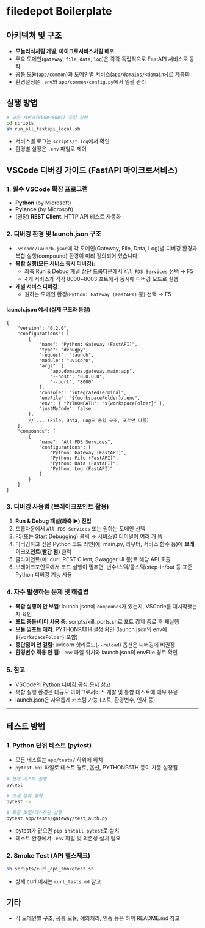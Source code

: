 # filedepot Boilerplate

## 아키텍처 및 구조

- **모놀리식처럼 개발, 마이크로서비스처럼 배포**
- 주요 도메인(`gateway`, `file`, `data`, `log`)은 각각 독립적으로 FastAPI 서비스로 동작
- 공통 모듈(`app/common`)과 도메인별 서비스(`app/domains/<domain>`)로 계층화
- 환경설정은 `.env`와 `app/common/config.py`에서 일괄 관리

## 실행 방법

```bash
# 모든 서비스(8000~8003) 로컬 실행
cd scripts
sh run_all_fastapi_local.sh
```

- 서비스별 로그는 `scripts/*.log`에서 확인
- 환경별 설정은 `.env` 파일로 제어

## VSCode 디버깅 가이드 (FastAPI 마이크로서비스)

### 1. 필수 VSCode 확장 프로그램
- **Python** (by Microsoft)
- **Pylance** (by Microsoft)
- (권장) **REST Client**: HTTP API 테스트 자동화

### 2. 디버깅 환경 및 launch.json 구조
- `.vscode/launch.json`에 각 도메인(Gateway, File, Data, Log)별 디버깅 환경과 복합 실행(compound) 환경이 미리 정의되어 있습니다.
- **복합 실행(모든 서비스 동시 디버깅)**:
    - 좌측 Run & Debug 패널 상단 드롭다운에서 `All FDS Services` 선택 → F5
    - 4개 서비스가 각각 8000~8003 포트에서 동시에 디버깅 모드로 실행
- **개별 서비스 디버깅**:
    - 원하는 도메인 환경(`Python: Gateway (FastAPI)` 등) 선택 → F5

#### launch.json 예시 (실제 구조와 동일)
```jsonc
{
    "version": "0.2.0",
    "configurations": [
        {
            "name": "Python: Gateway (FastAPI)",
            "type": "debugpy",
            "request": "launch",
            "module": "uvicorn",
            "args": [
                "app.domains.gateway.main:app",
                "--host", "0.0.0.0",
                "--port", "8000"
            ],
            "console": "integratedTerminal",
            "envFile": "${workspaceFolder}/.env",
            "env": { "PYTHONPATH": "${workspaceFolder}" },
            "justMyCode": false
        },
        // ... (File, Data, Log도 동일 구조, 포트만 다름)
    ],
    "compounds": [
        {
            "name": "All FDS Services",
            "configurations": [
                "Python: Gateway (FastAPI)",
                "Python: File (FastAPI)",
                "Python: Data (FastAPI)",
                "Python: Log (FastAPI)"
            ]
        }
    ]
}
```

### 3. 디버깅 사용법 (브레이크포인트 활용)
1. **Run & Debug 패널(좌측 ▶️) 진입**
2. 드롭다운에서 `All FDS Services` 또는 원하는 도메인 선택
3. F5(또는 Start Debugging) 클릭 → 서비스별 터미널이 여러 개 뜸
4. 디버깅하고 싶은 Python 코드 라인(예: main.py, 라우터, 서비스 함수 등)에 **브레이크포인트(빨간 점)** 클릭
5. 클라이언트(예: curl, REST Client, Swagger UI 등)로 해당 API 호출
6. 브레이크포인트에서 코드 실행이 멈추면, 변수/스택/콜스택/step-in/out 등 표준 Python 디버깅 기능 사용

### 4. 자주 발생하는 문제 및 해결법
- **복합 실행이 안 보임**: launch.json에 `compounds`가 있는지, VSCode를 재시작했는지 확인
- **포트 충돌/이미 사용 중**: scripts/kill_ports.sh로 포트 강제 종료 후 재실행
- **모듈 임포트 에러**: PYTHONPATH 설정 확인 (launch.json의 env에 `${workspaceFolder}` 포함)
- **중단점이 안 걸림**: uvicorn 핫리로드(`--reload`) 옵션은 디버깅에 비권장
- **환경변수 적용 안 됨**: `.env` 파일 위치와 launch.json의 envFile 경로 확인

### 5. 참고
- VSCode의 [Python 디버깅 공식 문서](https://code.visualstudio.com/docs/python/debugging) 참고
- 복합 실행 환경은 대규모 마이크로서비스 개발 및 통합 테스트에 매우 유용
- launch.json은 자유롭게 커스텀 가능 (포트, 환경변수, 인자 등)

---

## 테스트 방법

### 1. Python 단위 테스트 (pytest)

- 모든 테스트는 `app/tests/` 하위에 위치
- `pytest.ini` 파일로 테스트 경로, 옵션, PYTHONPATH 등이 자동 설정됨

```bash
# 전체 테스트 실행
pytest

# 상세 결과 출력
pytest -v

# 특정 파일/테스트만 실행
pytest app/tests/gateway/test_auth.py
```

- pytest가 없으면 `pip install pytest`로 설치
- 테스트 환경에서 `.env` 파일 및 의존성 설치 필요

### 2. Smoke Test (API 헬스체크)

```bash
sh scripts/curl_api_smoketest.sh
```

- 상세 curl 예시는 `curl_tests.md` 참고

## 기타
- 각 도메인별 구조, 공통 모듈, 예외처리, 인증 등은 하위 README.md 참고

